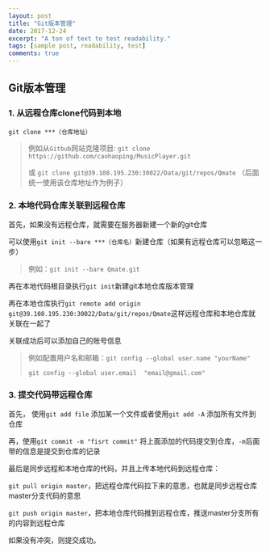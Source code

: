 ```yaml
---
layout: post
title: "Git版本管理"
date: 2017-12-24
excerpt: "A ton of text to test readability."
tags: [sample post, readability, test]
comments: true
---
```

## Git版本管理
 
### 1. 从远程仓库clone代码到本地

`git clone ***（仓库地址）` 

>例如从`Gitbub`网站克隆项目: `git clone https://github.com/caohaoping/MusicPlayer.git` 
>
>或 `git clone git@39.108.195.230:30022/Data/git/repos/Qmate`
>（后面统一使用该仓库地址作为例子）

### 2. 本地代码仓库关联到远程仓库

首先，如果没有远程仓库，就需要在服务器新建一个新的git仓库

可以使用`git init --bare ***（仓库名）`新建仓库（如果有远程仓库可以忽略这一步）

>例如：`git init --bare Qmate.git`

再在本地代码根目录执行`git init`新建git本地仓库版本管理

再在本地仓库执行`git remote add origin git@39.108.195.230:30022/Data/git/repos/Qmate`这样远程仓库和本地仓库就关联在一起了

关联成功后可以添加自己的账号信息
>例如配置用户名和邮箱：`git config --global user.name "yourName"`
>
>`git config --global user.email  "email@gmail.com"`

### 3. 提交代码带远程仓库

首先， 使用`git add file` 添加某一个文件或者使用`git add -A` 添加所有文件到仓库

再，使用`git commit -m "fisrt commit"` 将上面添加的代码提交到仓库，`-m`后面带的信息是提交到仓库的记录

最后是同步远程和本地仓库的代码，并且上传本地代码到远程仓库：

`git pull origin master`，把远程仓库代码拉下来的意思，也就是同步远程仓库master分支代码的意思

`git push origin master`，把本地仓库代码推到远程仓库，推送master分支所有的内容到远程仓库

如果没有冲突，则提交成功。